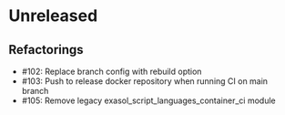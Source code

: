# Unreleased


## Refactorings

 - #102: Replace branch config with rebuild option
 - #103: Push to release docker repository when running CI on main branch
 - #105: Remove legacy exasol_script_languages_container_ci module